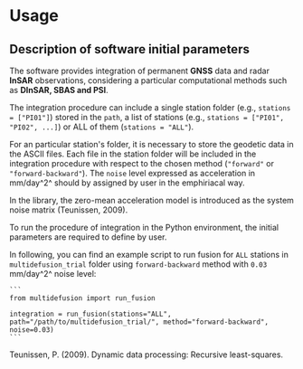 # Usage

## Description of software initial parameters

The software provides integration of permanent **GNSS** data and radar **InSAR** observations, considering a particular computational methods such as **DInSAR, SBAS and PSI**.

The integration procedure can include a single station folder (e.g., `stations = ["PI01"]`) stored in the `path`, a list of stations (e.g., `stations = ["PI01", "PI02", ...]`) or ALL of them (`stations = "ALL"`).

For an particular station's folder, it is necessary to store the geodetic data in the ASCII files.
Each file in the station folder will be included in the integration procedure with respect to the chosen method (`"forward"` or `"forward-backward"`).
The `noise` level expressed as acceleration in mm/day^2^ should by assigned by user in the emphiriacal way.

In the library, the zero-mean acceleration model is introduced as the system noise matrix (Teunissen, 2009).

To run the procedure of integration in the Python environment, the initial parameters are required to define by user.

In following, you can find an example script to run fusion for `ALL` stations in `multidefusion_trial` folder using `forward-backward` method with `0.03` mm/day^2^ noise level: 

    ```
    from multidefusion import run_fusion

    integration = run_fusion(stations="ALL", path="/path/to/multidefusion_trial/", method="forward-backward", noise=0.03)
    ```

Teunissen, P. (2009). Dynamic data processing: Recursive least-squares.
